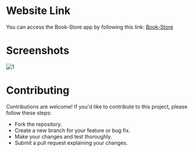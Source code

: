 # Website Link

You can access the Book-Store app by following this link: [Book-Store](https://book-sstore.netlify.app/)


# Screenshots
![1](https://github.com/AnkitJha13/Book-Store/assets/116744896/c5b1a41d-9cb0-4c77-9528-ff33d0d2e5e6)


# Contributing
Contributions are welcome! If you'd like to contribute to this project, please follow these steps:

- Fork the repository.
- Create a new branch for your feature or bug fix.
- Make your changes and test thoroughly.
- Submit a pull request explaining your changes.
